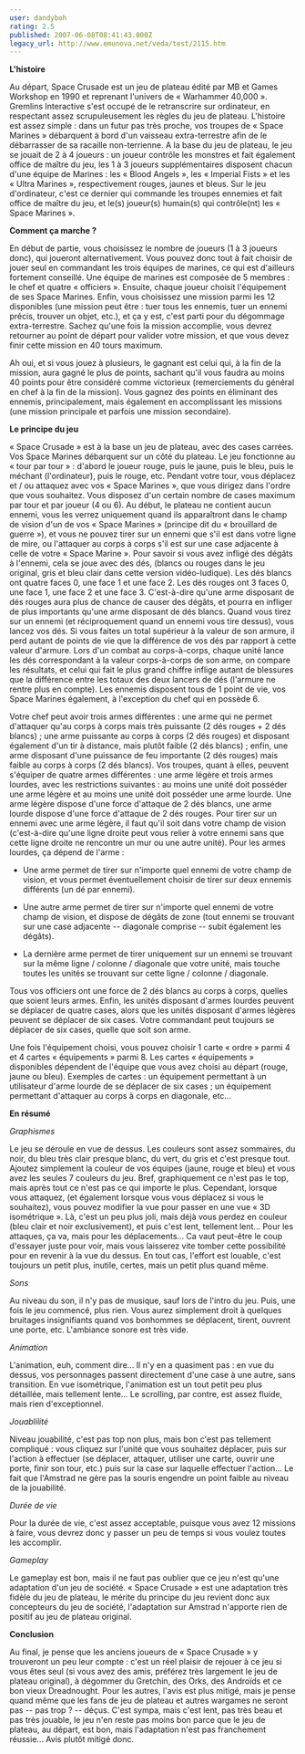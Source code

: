 ```yaml
---
user: dandyboh
rating: 2.5
published: 2007-06-08T08:41:43.000Z
legacy_url: http://www.emunova.net/veda/test/2115.htm
---
```

**L'histoire**  

  

Au départ, Space Crusade est un jeu de plateau édité par MB et Games Workshop en 1990 et reprenant l'univers de « Warhammer 40,000 ». Gremlins Interactive s'est occupé de le retranscrire sur ordinateur, en respectant assez scrupuleusement les règles du jeu de plateau. L'histoire est assez simple : dans un futur pas très proche, vos troupes de « Space Marines » débarquent à bord d'un vaisseau extra-terrestre afin de le débarrasser de sa racaille non-terrienne. A la base du jeu de plateau, le jeu se jouait de 2 à 4 joueurs : un joueur contrôle les monstres et fait également office de maître du jeu, les 1 à 3 joueurs supplémentaires disposent chacun d'une équipe de Marines : les « Blood Angels », les « Imperial Fists » et les « Ultra Marines », respectivement rouges, jaunes et bleus. Sur le jeu d'ordinateur, c'est ce dernier qui commande les troupes ennemies et fait office de maître du jeu, et le(s) joueur(s) humain(s) qui contrôle(nt) les « Space Marines ».  

  

  

**Comment ça marche ?**  

  

En début de partie, vous choisissez le nombre de joueurs (1 à 3 joueurs donc), qui joueront alternativement. Vous pouvez donc tout à fait choisir de jouer seul en commandant les trois équipes de marines, ce qui est d'ailleurs fortement conseillé. Une équipe de marines est composée de 5 membres : le chef et quatre « officiers ». Ensuite, chaque joueur choisit l'équipement de ses Space Marines. Enfin, vous choisissez une mission parmi les 12 disponibles (une mission peut être : tuer tous les ennemis, tuer un ennemi précis, trouver un objet, etc.), et ça y est, c'est parti pour du dégommage extra-terrestre. Sachez qu'une fois la mission accomplie, vous devrez retourner au point de départ pour valider votre mission, et que vous devez finir cette mission en 40 tours maximum.  

Ah oui, et si vous jouez à plusieurs, le gagnant est celui qui, à la fin de la mission, aura gagné le plus de points, sachant qu'il vous faudra au moins 40 points pour être considéré comme victorieux (remerciements du général en chef à la fin de la mission). Vous gagnez des points en éliminant des ennemis, principalement, mais également en accomplissant les missions (une mission principale et parfois une mission secondaire).  

  

  

**Le principe du jeu**  

  

« Space Crusade » est à la base un jeu de plateau, avec des cases carrées. Vos Space Marines débarquent sur un côté du plateau. Le jeu fonctionne au « tour par tour » : d'abord le joueur rouge, puis le jaune, puis le bleu, puis le méchant (l'ordinateur), puis le rouge, etc. Pendant votre tour, vous déplacez et / ou attaquez avec vos « Space Marines », que vous dirigez dans l'ordre que vous souhaitez. Vous disposez d'un certain nombre de cases maximum par tour et par joueur (4 ou 6). Au début, le plateau ne contient aucun ennemi, vous les verrez uniquement quand ils apparaîtront dans le champ de vision d'un de vos « Space Marines » (principe dit du « brouillard de guerre »), et vous ne pouvez tirer sur un ennemi que s'il est dans votre ligne de mire, ou l'attaquer au corps à corps s'il est sur une case adjacente à celle de votre « Space Marine ». Pour savoir si vous avez infligé des dégâts à l'ennemi, cela se joue avec des dés, (blancs ou rouges dans le jeu original, gris et bleu clair dans cette version vidéo-ludique). Les dés blancs ont quatre faces 0, une face 1 et une face 2\. Les dés rouges ont 3 faces 0, une face 1, une face 2 et une face 3\. C'est-à-dire qu'une arme disposant de dés rouges aura plus de chance de causer des dégâts, et pourra en infliger de plus importants qu'une arme disposant de dés blancs. Quand vous tirez sur un ennemi (et réciproquement quand un ennemi vous tire dessus), vous lancez vos dés. Si vous faites un total supérieur à la valeur de son armure, il perd autant de points de vie que la différence de vos dés par rapport à cette valeur d'armure. Lors d'un combat au corps-à-corps, chaque unité lance les dés correspondant à la valeur corps-à-corps de son arme, on compare les résultats, et celui qui fait le plus grand chiffre inflige autant de blessures que la différence entre les totaux des deux lancers de dés (l'armure ne rentre plus en compte). Les ennemis disposent tous de 1 point de vie, vos Space Marines également, à l'exception du chef qui en possède 6\.  

  

Votre chef peut avoir trois armes différentes : une arme qui ne permet d'attaquer qu'au corps à corps mais très puissante (2 dés rouges + 2 dés blancs) ; une arme puissante au corps à corps (2 dés rouges) et disposant également d'un tir à distance, mais plutôt faible (2 dés blancs) ; enfin, une arme disposant d'une puissance de feu importante (2 dés rouges) mais faible au corps à corps (2 dés blancs). Vos troupes, quant à elles, peuvent s'équiper de quatre armes différentes : une arme légère et trois armes lourdes, avec les restrictions suivantes : au moins une unité doit posséder une arme légère et au moins une unité doit posséder une arme lourde. Une arme légère dispose d'une force d'attaque de 2 dés blancs, une arme lourde dispose d'une force d'attaque de 2 dés rouges. Pour tirer sur un ennemi avec une arme légère, il faut qu'il soit dans votre champ de vision (c'est-à-dire qu'une ligne droite peut vous relier à votre ennemi sans que cette ligne droite ne rencontre un mur ou une autre unité). Pour les armes lourdes, ça dépend de l'arme :  

- Une arme permet de tirer sur n'importe quel ennemi de votre champ de vision, et vous permet éventuellement choisir de tirer sur deux ennemis différents (un dé par ennemi).  

- Une autre arme permet de tirer sur n'importe quel ennemi de votre champ de vision, et dispose de dégâts de zone (tout ennemi se trouvant sur une case adjacente -- diagonale comprise -- subit également les dégâts).  

- La dernière arme permet de tirer uniquement sur un ennemi se trouvant sur la même ligne / colonne / diagonale que votre unité, mais touche toutes les unités se trouvant sur cette ligne / colonne / diagonale.  

  

Tous vos officiers ont une force de 2 dés blancs au corps à corps, quelles que soient leurs armes. Enfin, les unités disposant d'armes lourdes peuvent se déplacer de quatre cases, alors que les unités disposant d'armes légères peuvent se déplacer de six cases. Votre commandant peut toujours se déplacer de six cases, quelle que soit son arme.  

  

Une fois l'équipement choisi, vous pouvez choisir 1 carte « ordre » parmi 4 et 4 cartes « équipements » parmi 8\. Les cartes « équipements » disponibles dépendent de l'équipe que vous avez choisi au départ (rouge, jaune ou bleu). Exemples de cartes : un équipement permettant à un utilisateur d'arme lourde de se déplacer de six cases ; un équipement permettant d'attaquer au corps à corps en diagonale, etc...  

  

  

**En résumé**  

  

_Graphismes_  

Le jeu se déroule en vue de dessus. Les couleurs sont assez sommaires, du noir, du bleu très clair presque blanc, du vert, du gris et c'est presque tout. Ajoutez simplement la couleur de vos équipes (jaune, rouge et bleu) et vous avez les seules 7 couleurs du jeu. Bref, graphiquement ce n'est pas le top, mais après tout ce n'est pas ce qui importe le plus. Cependant, lorsque vous attaquez, (et également lorsque vous vous déplacez si vous le souhaitez), vous pouvez modifier la vue pour passer en une vue « 3D isométrique ». Là, c'est un peu plus joli, mais déjà vous perdez en couleur (bleu clair et noir exclusivement), et puis c'est lent, tellement lent... Pour les attaques, ça va, mais pour les déplacements... Ca vaut peut-être le coup d'essayer juste pour voir, mais vous laisserez vite tomber cette possibilité pour en revenir à la vue du dessus. En tout cas, l'effort est louable, c'est toujours un petit plus, inutile, certes, mais un petit plus quand même.  

  

_Sons_  

Au niveau du son, il n'y pas de musique, sauf lors de l'intro du jeu. Puis, une fois le jeu commencé, plus rien. Vous aurez simplement droit à quelques bruitages insignifiants quand vos bonhommes se déplacent, tirent, ouvrent une porte, etc. L'ambiance sonore est très vide.  

  

_Animation_  

L'animation, euh, comment dire... Il n'y en a quasiment pas : en vue du dessus, vos personnages passent directement d'une case à une autre, sans transition. En vue isométrique, l'animation est un tout petit peu plus détaillée, mais tellement lente... Le scrolling, par contre, est assez fluide, mais rien d'exceptionnel.  

  

_Jouablilité_  

Niveau jouabilité, c'est pas top non plus, mais bon c'est pas tellement compliqué : vous cliquez sur l'unité que vous souhaitez déplacer, puis sur l'action à effectuer (se déplacer, attaquer, utiliser une carte, ouvrir une porte, finir son tour, etc.) puis sur la case sur laquelle effectuer l'action... Le fait que l'Amstrad ne gère pas la souris engendre un point faible au niveau de la jouabilité.  

  

_Durée de vie_  

Pour la durée de vie, c'est assez acceptable, puisque vous avez 12 missions à faire, vous devrez donc y passer un peu de temps si vous voulez toutes les accomplir.  

  

_Gameplay_  

Le gameplay est bon, mais il ne faut pas oublier que ce jeu n'est qu'une adaptation d'un jeu de société. « Space Crusade » est une adaptation très fidèle du jeu de plateau, le mérite du principe du jeu revient donc aux concepteurs du jeu de société, l'adaptation sur Amstrad n'apporte rien de positif au jeu de plateau original.  

  

  

**Conclusion**  

  

Au final, je pense que les anciens joueurs de « Space Crusade » y trouveront un peu leur compte : c'est un réel plaisir de rejouer à ce jeu si vous êtes seul (si vous avez des amis, préférez très largement le jeu de plateau original), à dégommer du Gretchin, des Orks, des Androïds et ce bon vieux Dreadnought. Pour les autres, l'avis est plus mitigé, mais je pense quand même que les fans de jeu de plateau et autres wargames ne seront pas -- pas trop ? -- déçus. C'est sympa, mais c'est lent, pas très beau et pas très jouable, le jeu n'en reste pas moins bon parce que le jeu de plateau, au départ, est bon, mais l'adaptation n'est pas franchement réussie... Avis plutôt mitigé donc.